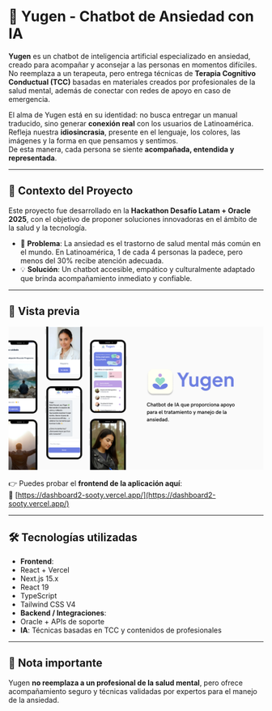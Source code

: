 # 🌿 Yugen - Chatbot de Ansiedad con IA

**Yugen** es un chatbot de inteligencia artificial especializado en ansiedad, creado para acompañar y aconsejar a las personas en momentos difíciles.  
No reemplaza a un terapeuta, pero entrega técnicas de **Terapia Cognitivo Conductual (TCC)** basadas en materiales creados por profesionales de la salud mental, además de conectar con redes de apoyo en caso de emergencia.  

El alma de Yugen está en su identidad: no busca entregar un manual traducido, sino generar **conexión real** con los usuarios de Latinoamérica. Refleja nuestra **idiosincrasia**, presente en el lenguaje, los colores, las imágenes y la forma en que pensamos y sentimos.  
De esta manera, cada persona se siente **acompañada, entendida y representada**.  

---

## 🚀 Contexto del Proyecto
Este proyecto fue desarrollado en la **Hackathon Desafío Latam + Oracle 2025**, con el objetivo de proponer soluciones innovadoras en el ámbito de la salud y la tecnología.  

- 🧠 **Problema**: La ansiedad es el trastorno de salud mental más común en el mundo. En Latinoamérica, 1 de cada 4 personas la padece, pero menos del 30% recibe atención adecuada.  
- 💡 **Solución**: Un chatbot accesible, empático y culturalmente adaptado que brinda acompañamiento inmediato y confiable.  

---

## 📸 Vista previa    
![Preview](public/images/demo.png)  

👉 Puedes probar el **frontend de la aplicación aquí**:  
🔗 [https://dashboard2-sooty.vercel.app/](https://dashboard2-sooty.vercel.app/)  

---

## 🛠️ Tecnologías utilizadas
- **Frontend**: 
- React + Vercel 
- Next.js 15.x
- React 19
- TypeScript
- Tailwind CSS V4
- **Backend / Integraciones**: 
- Oracle + APIs de soporte  
- **IA**: Técnicas basadas en TCC y contenidos de profesionales  

---

## 📌 Nota importante
Yugen **no reemplaza a un profesional de la salud mental**, pero ofrece acompañamiento seguro y técnicas validadas por expertos para el manejo de la ansiedad.  


